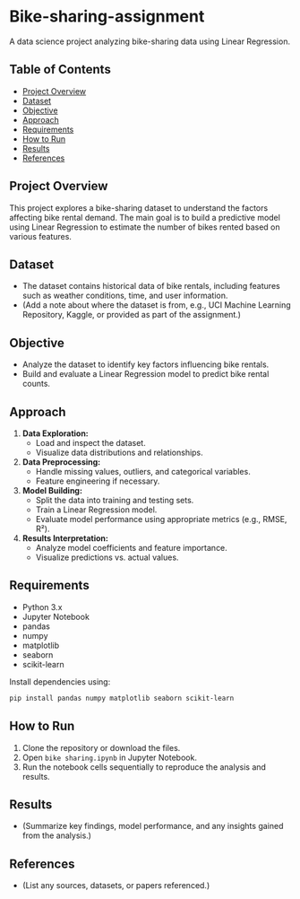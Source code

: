 # Bike-sharing-assignment

A data science project analyzing bike-sharing data using Linear Regression.

## Table of Contents

- [Project Overview](#project-overview)
- [Dataset](#dataset)
- [Objective](#objective)
- [Approach](#approach)
- [Requirements](#requirements)
- [How to Run](#how-to-run)
- [Results](#results)
- [References](#references)

## Project Overview

This project explores a bike-sharing dataset to understand the factors affecting bike rental demand. The main goal is to build a predictive model using Linear Regression to estimate the number of bikes rented based on various features.

## Dataset

- The dataset contains historical data of bike rentals, including features such as weather conditions, time, and user information.
- (Add a note about where the dataset is from, e.g., UCI Machine Learning Repository, Kaggle, or provided as part of the assignment.)

## Objective

- Analyze the dataset to identify key factors influencing bike rentals.
- Build and evaluate a Linear Regression model to predict bike rental counts.

## Approach

1. **Data Exploration:**  
   - Load and inspect the dataset.
   - Visualize data distributions and relationships.
2. **Data Preprocessing:**  
   - Handle missing values, outliers, and categorical variables.
   - Feature engineering if necessary.
3. **Model Building:**  
   - Split the data into training and testing sets.
   - Train a Linear Regression model.
   - Evaluate model performance using appropriate metrics (e.g., RMSE, R²).
4. **Results Interpretation:**  
   - Analyze model coefficients and feature importance.
   - Visualize predictions vs. actual values.

## Requirements

- Python 3.x
- Jupyter Notebook
- pandas
- numpy
- matplotlib
- seaborn
- scikit-learn

Install dependencies using:
```bash
pip install pandas numpy matplotlib seaborn scikit-learn
```

## How to Run

1. Clone the repository or download the files.
2. Open `bike sharing.ipynb` in Jupyter Notebook.
3. Run the notebook cells sequentially to reproduce the analysis and results.

## Results

- (Summarize key findings, model performance, and any insights gained from the analysis.)

## References

- (List any sources, datasets, or papers referenced.)
